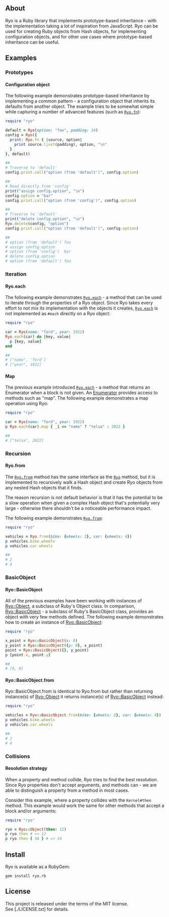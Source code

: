 ## About

Ryo is a Ruby library that implements prototype-based inheritance - with
the implementation taking a lot of inspiration from JavaScript. Ryo can be
used for creating Ruby objects from Hash objects, for implementing configuration
objects, and for other use cases where prototype-based inheritance can be useful.

## Examples

### Prototypes

#### Configuration object

The following example demonstrates prototype-based inheritance by implementing a common pattern -
a configuration object that inherits its defaults from another object. The example tries to be
somewhat simple while capturing a number of advanced features (such as [`Ryo.fn`](https://0x1eef.github.io/x/ryo.rb/Ryo/Keywords.html#function-instance_method)):

```ruby
require "ryo"

default = Ryo(option: "foo", padding: 24)
config = Ryo({
  print: Ryo.fn { |source, option|
    print source.ljust(padding), option, "\n"
  }
}, default)

##
# Traverse to 'default'
config.print.call("option (from 'default')", config.option)

##
# Read directly from 'config'
print("assign config.option", "\n")
config.option = "bar"
config.print.call("option (from 'config')", config.option)

##
# Traverse to 'default'
print("delete config.option", "\n")
Ryo.delete(config, "option")
config.print.call("option (from 'default')", config.option)

##
# option (from 'default') foo
# assign config.option
# option (from 'config')  bar
# delete config.option
# option (from 'default') foo
```

### Iteration

#### Ryo.each

The following example demonstrates [`Ryo.each`](https://0x1eef.github.io/x/ryo.rb/Ryo.html#each-class_method) - a method that can be used to iterate through
the properties of a Ryo object. Since Ryo takes every effort to not mix its implementation with
the objects it creates, [`Ryo.each`](https://0x1eef.github.io/x/ryo.rb/Ryo.html#each-class_method) is not implemented as `#each` directly on a Ryo object:

```ruby
require "ryo"

car = Ryo(name: "ford", year: 1922)
Ryo.each(car) do |key, value|
  p [key, value]
end

##
# ["name", 'ford']
# ["year", 1922]
```

#### Map

The previous example introduced [`Ryo.each`](https://0x1eef.github.io/x/ryo.rb/Ryo.html#each-class_method) - a method that returns an
Enumerator when a block is not given. An [Enumerator](https://www.rubydoc.info/stdlib/core/Enumerator) provides access to
methods such as "map". The following example demonstrates a map operation
using Ryo:

```ruby
require "ryo"

car = Ryo(name: "ford", year: 1922)
p Ryo.each(car).map { _1 == "name" ? "telsa" : 2022 }

##
# ["telsa", 2022]
```

### Recursion

#### Ryo.from

The [`Ryo.from`](http://0x1eef.github.test/x/ryo.rb/Ryo.html#from-class_method) method has
the same interface as the [`Ryo`](http://0x1eef.github.test/x/ryo.rb/top-level-namespace.html#Ryo-instance_method)
method, but it is implemented to recursively walk a Hash object and create Ryo objects
from any nested Hash objects that it finds.

The reason recursion is not default behavior is that it has the potential to
be a slow operation when given a complex Hash object that's potentially very large -
otherwise there shouldn't be a noticeable performance impact.

The following example demonstrates [`Ryo.from`](http://0x1eef.github.test/x/ryo.rb/Ryo.html#from-class_method):

```ruby
require "ryo"

vehicles = Ryo.from(bike: {wheels: 2}, car: {wheels: 4})
p vehicles.bike.wheels
p vehicles.car.wheels

##
# 2
# 4
```

### BasicObject

#### Ryo::BasicObject

All of the previous examples have been working with instances of
[Ryo::Object](http://0x1eef.github.io/x/ryo.rb/Ryo/Object.html),
a subclass of Ruby's Object class. In comparison, [Ryo::BasicObject](http://0x1eef.github.io/x/ryo.rb/Ryo/BasicObject.html) -
a subclass of Ruby's BasicObject class, provides an object
with very few methods defined. The following example demonstrates
how to create an instance of [Ryo::BasicObject](http://0x1eef.github.io/x/ryo.rb/Ryo/BasicObject.html):

```ruby
require "ryo"

x_point = Ryo::BasicObject(x: 0)
y_point = Ryo::BasicObject({y: 0}, x_point)
point = Ryo::BasicObject({}, y_point)
p [point.x, point.y]

##
# [0, 0]
```

#### Ryo::BasicObject.from

Ryo::BasicObject.from is identical to Ryo.from but rather than returning
instance(s) of [Ryo::Object](http://0x1eef.github.io/x/ryo.rb/Ryo/Object.html)
it returns instance(s) of [Ryo::BasicObject](http://0x1eef.github.io/x/ryo.rb/Ryo/BasicObject.html)
instead:

```ruby
require "ryo"

vehicles = Ryo::BasicObject.from(bike: {wheels: 2}, car: {wheels: 4})
p vehicles.bike.wheels
p vehicles.car.wheels

##
# 2
# 4
```

### Collisions

#### Resolution strategy

When a property and method collide, Ryo tries to find the best resolution. Since Ryo properties
don't accept arguments, and methods can - we are able to distinguish a property from a method in
most cases.

Consider this example, where a property collides with the `Kernel#then` method. This example
would work the same for other methods that accept a block and/or arguments:

```ruby
require "ryo"

ryo = Ryo::Object(then: 12)
p ryo.then # => 12
p ryo.then { 34 } # => 34
```

## Install

Ryo is available as a RubyGem:

    gem install ryo.rb

## License

This project is released under the terms of the MIT license. <br>
See [./LICENSE.txt] for details.
